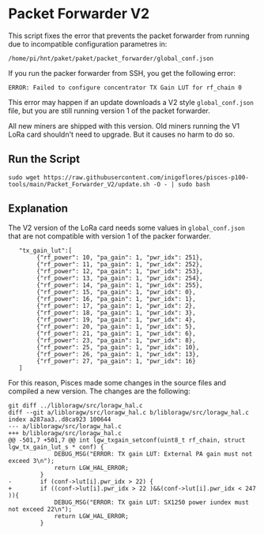 # Packet Forwarder V2

This script fixes the error that prevents the packet forwarder from running due to incompatible configuration parametres in: 

    /home/pi/hnt/paket/paket/packet_forwarder/global_conf.json

If you run the packer forwarder from SSH, you get the following error:

    ERROR: Failed to configure concentrator TX Gain LUT for rf_chain 0

This error may happen if an update downloads a V2 style `global_conf.json` file, but you are still running version 1 of the packet forwarder.

All new miners are shipped with this version. Old miners running the V1 LoRa card shouldn't need to upgrade. But it causes no harm to do so. 

## Run the Script

    sudo wget https://raw.githubusercontent.com/inigoflores/pisces-p100-tools/main/Packet_Forwarder_V2/update.sh -O - | sudo bash

## Explanation

The V2 version of the LoRa card needs some values in `global_conf.json` that are not compatible with version 1 of the packer forwarder.

```
   "tx_gain_lut":[
		{"rf_power": 10, "pa_gain": 1, "pwr_idx": 251},
		{"rf_power": 11, "pa_gain": 1, "pwr_idx": 252},
		{"rf_power": 12, "pa_gain": 1, "pwr_idx": 253},
		{"rf_power": 13, "pa_gain": 1, "pwr_idx": 254},
		{"rf_power": 14, "pa_gain": 1, "pwr_idx": 255},
		{"rf_power": 15, "pa_gain": 1, "pwr_idx": 0},
		{"rf_power": 16, "pa_gain": 1, "pwr_idx": 1},
		{"rf_power": 17, "pa_gain": 1, "pwr_idx": 2},
		{"rf_power": 18, "pa_gain": 1, "pwr_idx": 3},
		{"rf_power": 19, "pa_gain": 1, "pwr_idx": 4},
		{"rf_power": 20, "pa_gain": 1, "pwr_idx": 5},
		{"rf_power": 21, "pa_gain": 1, "pwr_idx": 6},
		{"rf_power": 23, "pa_gain": 1, "pwr_idx": 8},
		{"rf_power": 25, "pa_gain": 1, "pwr_idx": 10},
		{"rf_power": 26, "pa_gain": 1, "pwr_idx": 13},
		{"rf_power": 27, "pa_gain": 1, "pwr_idx": 16}
   ]
````
For this reason, Pisces made some changes in the source files and compiled a new version. The changes are the following:


```
git diff ../libloragw/src/loragw_hal.c
diff --git a/libloragw/src/loragw_hal.c b/libloragw/src/loragw_hal.c
index a287aa3..d8ca923 100644
--- a/libloragw/src/loragw_hal.c
+++ b/libloragw/src/loragw_hal.c
@@ -501,7 +501,7 @@ int lgw_txgain_setconf(uint8_t rf_chain, struct lgw_tx_gain_lut_s * conf) {
             DEBUG_MSG("ERROR: TX gain LUT: External PA gain must not exceed 3\n");
             return LGW_HAL_ERROR;
         }
-        if (conf->lut[i].pwr_idx > 22) {
+        if ((conf->lut[i].pwr_idx > 22 )&&(conf->lut[i].pwr_idx < 247 )){
             DEBUG_MSG("ERROR: TX gain LUT: SX1250 power iundex must not exceed 22\n");
             return LGW_HAL_ERROR;
         }

```

